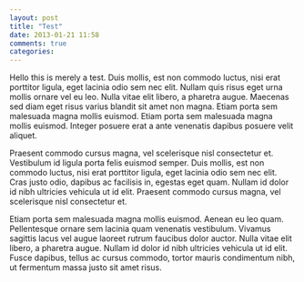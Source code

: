 ```yaml
---
layout: post
title: "Test"
date: 2013-01-21 11:58
comments: true
categories: 
---
```


Hello this is merely a test. Duis mollis, est non commodo luctus, nisi erat porttitor ligula, eget lacinia odio sem nec elit. Nullam quis risus eget urna mollis ornare vel eu leo. Nulla vitae elit libero, a pharetra augue. Maecenas sed diam eget risus varius blandit sit amet non magna. Etiam porta sem malesuada magna mollis euismod. Etiam porta sem malesuada magna mollis euismod. Integer posuere erat a ante venenatis dapibus posuere velit aliquet.

Praesent commodo cursus magna, vel scelerisque nisl consectetur et. Vestibulum id ligula porta felis euismod semper. Duis mollis, est non commodo luctus, nisi erat porttitor ligula, eget lacinia odio sem nec elit. Cras justo odio, dapibus ac facilisis in, egestas eget quam. Nullam id dolor id nibh ultricies vehicula ut id elit. Praesent commodo cursus magna, vel scelerisque nisl consectetur et.

Etiam porta sem malesuada magna mollis euismod. Aenean eu leo quam. Pellentesque ornare sem lacinia quam venenatis vestibulum. Vivamus sagittis lacus vel augue laoreet rutrum faucibus dolor auctor. Nulla vitae elit libero, a pharetra augue. Nullam id dolor id nibh ultricies vehicula ut id elit. Fusce dapibus, tellus ac cursus commodo, tortor mauris condimentum nibh, ut fermentum massa justo sit amet risus.
